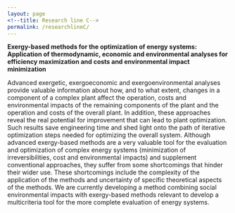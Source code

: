 ```yaml
---
layout: page
<!--title: Research line C-->
permalink: /researchlineC/ 
---
```


**Exergy-based methods for the optimization of energy systems: Application of thermodynamic, economic and environmental analyses for efficiency maximization and costs and environmental impact minimization**


Advanced exergetic, exergoeconomic and exergoenvironmental analyses provide valuable information about how, and to what extent, changes in a component of a complex plant affect the operation, costs and environmental impacts of the remaining components of the plant and the operation and costs of the overall plant. In addition, these approaches reveal the real potential for improvement that can lead to plant optimization. Such results save engineering time and shed light onto the path of iterative optimization steps needed for optimizing the overall system. Although advanced exergy-based methods are a very valuable tool for the evaluation and optimization of complex energy systems (minimization of irreversibilities, cost and environmental impacts) and supplement conventional approaches, they suffer from some shortcomings that hinder their wider use. These shortcomings include the complexity of the application of the methods and uncertainty of specific theoretical aspects of the methods.
We are currently developing a method combining social environmental impacts with exergy-based methods relevant to develop a multicriteria tool for the more complete evaluation of energy systems.
